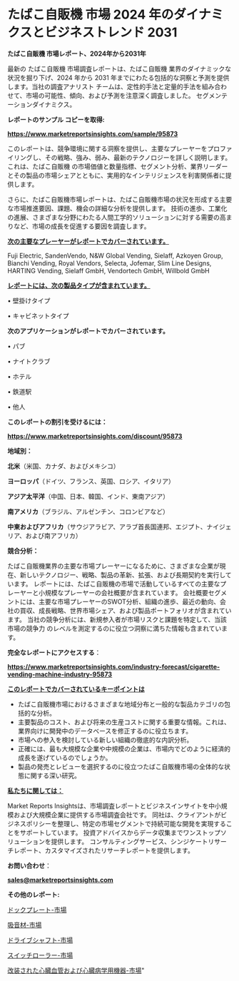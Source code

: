 # たばこ自販機 市場 2024 年のダイナミクスとビジネストレンド 2031

<strong>たばこ自販機 市場レポート、2024年から2031年</strong>

最新の たばこ自販機 市場調査レポートは、たばこ自販機 業界のダイナミックな状況を掘り下げ、2024 年から 2031 年までにわたる包括的な洞察と予測を提供します。当社の調査アナリスト チームは、定性的手法と定量的手法を組み合わせて、市場の可能性、傾向、および予測を注意深く調査しました。 セグメンテーションダイナミクス。



<strong>レポートのサンプル コピーを取得:</strong> <a href=https://www.marketreportsinsights.com/sample/95873>

<strong><u>https://www.marketreportsinsights.com/sample/95873</u></strong></a>

このレポートは、競争環境に関する洞察を提供し、主要なプレーヤーをプロファイリングし、その戦略、強み、弱み、最新のテクノロジーを詳しく説明します。 これは、たばこ自販機 の市場価値と数量指標、セグメント分析、業界リーダーとその製品の市場シェアとともに、実用的なインテリジェンスを利害関係者に提供します。

さらに、たばこ自販機市場レポートは、たばこ自販機市場の状況を形成する主要な市場推進要因、課題、機会の詳細な分析を提供します。 技術の進歩、工業化の進展、さまざまな分野にわたる人間工学的ソリューションに対する需要の高まりなど、市場の成長を促進する要因を調査します。



<strong><u>次の主要なプレーヤーがレポートでカバーされています。</u></strong>

Fuji Electric, SandenVendo, N&W Global Vending, Sielaff, Azkoyen Group, Bianchi Vending, Royal Vendors, Selecta, Jofemar, Slim Line Designs, HARTING Vending, Sielaff GmbH, Vendortech GmbH, Willbold GmbH



<strong><u><b>レポートには、次の製品タイプが含まれています。</b></u></strong>

• 壁掛けタイプ

• キャビネットタイプ



<strong><b>次のアプリケーションがレポートでカバーされています。</b></strong>

• パブ

• ナイトクラブ

• ホテル

• 鉄道駅

• 他人



<strong><b>このレポートの割引を受けるには：</b></strong><a href=https://www.marketreportsinsights.com/discount/95873>

<strong><u>https://www.marketreportsinsights.com/discount/95873</u></strong></a>



<strong>地域別：</strong>



<strong>北米</strong>（米国、カナダ、およびメキシコ）



<strong>ヨーロッパ</strong>（ドイツ、フランス、英国、ロシア、イタリア）



<strong>アジア太平洋</strong>（中国、日本、韓国、インド、東南アジア）



<strong>南アメリカ</strong>（ブラジル、アルゼンチン、コロンビアなど）



<strong>中東およびアフリカ</strong>（サウジアラビア、アラブ首長国連邦、エジプト、ナイジェリア、および南アフリカ）



<strong>競合分析：</strong>

たばこ自販機業界の主要な市場プレーヤーになるために、さまざまな企業が現在、新しいテクノロジー、戦略、製品の革新、拡張、および長期契約を実行しています。 レポートには、たばこ自販機の市場で活動しているすべての主要なプレーヤーと小規模なプレーヤーの会社概要が含まれています。 会社概要セグメントには、主要な市場プレーヤーのSWOT分析、組織の進歩、最近の動向、会社の買収、成長戦略、世界市場シェア、および製品ポートフォリオが含まれています。 当社の競争分析には、新規参入者が市場リスクと課題を特定して、当該市場の競争力 のレベルを測定するのに役立つ洞察に満ちた情報も含まれています。



<strong>完全なレポートにアクセスする</strong>：

<a href=https://www.marketreportsinsights.com/industry-forecast/cigarette-vending-machine-industry-95873>

<strong><u>https://www.marketreportsinsights.com/industry-forecast/cigarette-vending-machine-industry-95873</u></strong></a>



<strong><u><b>このレポートでカバーされているキーポイントは</b></u></strong>
<ul>
  <li>たばこ自販機市場におけるさまざまな地域分布と一般的な製品カテゴリの包括的な分析。</li>
  <li>主要製品のコスト、および将来の生産コストに関する重要な情報。これは、業界向けに開発中のデータベースを修正するのに役立ちます。</li>
  <li>市場への参入を検討している新しい組織の徹底的な内訳分析。</li>
  <li>正確には、最も大規模な企業や中規模の企業は、市場内でどのように経済的成長を遂げているのでしょうか。</li>
  <li>製品の発売とレビューを選択するのに役立つたばこ自販機市場の全体的な状態に関する深い研究。</li>
</ul>


<strong><u><b>私たちに関しては：</b></u></strong>

Market Reports Insightsは、市場調査レポートとビジネスインサイトを中小規模および大規模企業に提供する市場調査会社です。 同社は、クライアントがビジネスポリシーを整理し、特定の市場セグメントで持続可能な開発を実現することをサポートしています。 投資アドバイスからデータ収集までワンストップソリューションを提供します。 コンサルティングサービス、シンジケートリサーチレポート、カスタマイズされたリサーチレポートを提供します。



<strong><b>お問い合わせ</b></strong>：

<a href=mailto:sales@marketreportsinsights.com>

<strong><u>sales@marketreportsinsights.com</u></strong></a>



<strong>その他のレポート:</strong>

<a href=https://www.linkedin.com/pulse/ドックプレート-市場-2023-最新の-cagr-および成長分析-2030-kulhf/>ドックプレート-市場</a>

<a href=https://www.linkedin.com/pulse/吸音材-市場-2030-年までの需要に焦点を当てた-2023-年調査レポート-pr-news-hub-ynqfc/>吸音材-市場</a>

<a href=https://www.linkedin.com/pulse/ドライブシャフト-市場-2023-収益と成長ドライバー-2030-consumer-connection-collective-360-hwfhf/>ドライブシャフト-市場</a>

<a href=https://www.linkedin.com/pulse/スイッチローラー-市場-2023-最新の-cagr-および成長分析-2030-ijsvf/>スイッチローラー-市場</a>

<a href=https://www.linkedin.com/pulse/改装された心臓血管および心臓病学用機器-市場-2023-収益と成長ドライバー-wacsf/>改装された心臓血管および心臓病学用機器-市場</a>"
